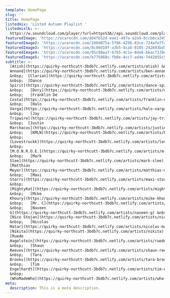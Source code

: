 ```yaml
---
template: HomePage
slug: ''
title: HomePage
listedmix: 'Listed Autumn Playlist '
listedmixlk: >-
  https://w.soundcloud.com/player/?url=https%3A//api.soundcloud.com/playlists/657878880&color=%23ff5500&auto_play=false&hide_related=false&show_comments=true&show_user=true&show_reposts=false&show_teaser=true&visual=true
featuredImage: 'https://ucarecdn.com/dd4fb52d-eae1-497a-a2a9-0ccb6ca34531/'
featuredImage2: 'https://ucarecdn.com/280d875a-5f06-4296-83ce-724afe7fa036/'
featuredImage3: 'https://ucarecdn.com/8c80d10f-a3b5-4ca6-8105-242693bd59b3/'
featuredImage4: 'https://ucarecdn.com/05c98ea7-6785-4c1e-8de6-b6ac7139d6ab/'
featuredImage5: 'https://ucarecdn.com/b775868c-fb0e-4cc7-ad4e-7442055c5462/'
subtitle: >-
  [Atish](https://quirky-northcutt-3bdb7c.netlify.com/artists/atish) &nbsp; [Ben
  Annand](https://quirky-northcutt-3bdb7c.netlify.com/artists/ben-annand)
  &nbsp;  [Clarian](https://quirky-northcutt-3bdb7c.netlify.com/artists/clarian)
  &nbsp;  [Dance
  Spirit](https://quirky-northcutt-3bdb7c.netlify.com/artists/dance-spirit)
  &nbsp;   [Dory](https://quirky-northcutt-3bdb7c.netlify.com/artists/dory)
  &nbsp;   [Franklin De
  Costa](https://quirky-northcutt-3bdb7c.netlify.com/artists/franklin-de-costa)
  &nbsp;   [Halo
  Varga](https://quirky-northcutt-3bdb7c.netlify.com/artists/halo-varga)
  &nbsp;   [Jay
  Tripwire](https://quirky-northcutt-3bdb7c.netlify.com/artists/jay-tripwire)
  &nbsp;  [Justin
  Marchacos](https://quirky-northcutt-3bdb7c.netlify.com/artists/justin-marchacos)
  &nbsp;   [KMLN](https://quirky-northcutt-3bdb7c.netlify.com/artists/kmln)
  &nbsp;  
  [Lovestruckk](https://quirky-northcutt-3bdb7c.netlify.com/artists/lovestruckk)
  &nbsp;  
  [M.O.N.R.O.E.](https://quirky-northcutt-3bdb7c.netlify.com/artists/m-o-n-r-o-e)
  &nbsp;   [Mark
  Slee](https://quirky-northcutt-3bdb7c.netlify.com/artists/mark-slee) &nbsp;  
  [Matthias
  Meyer](https://quirky-northcutt-3bdb7c.netlify.com/artists/matthias-meyer)
  &nbsp;   [Maxi
  Storrs](https://quirky-northcutt-3bdb7c.netlify.com/artists/maxi-storrs)
  &nbsp;  
  [MightyKat](https://quirky-northcutt-3bdb7c.netlify.com/artists/mighty-kat)
  &nbsp;   [Mike
  Khoury](https://quirky-northcutt-3bdb7c.netlify.com/artists/mike-khoury)
  &nbsp;   [Mr. C](https://quirky-northcutt-3bdb7c.netlify.com/artists/mr-c)
  &nbsp;   [Naveen
  G](https://quirky-northcutt-3bdb7c.netlify.com/artists/naveen-g) &nbsp;  
  [Nico Stojan](https://quirky-northcutt-3bdb7c.netlify.com/artists/nico-stojan)
  &nbsp;   [Nicolas
  Matar](https://quirky-northcutt-3bdb7c.netlify.com/artists/nicolas-matar)&nbsp;  
  [Nikita](https://quirky-northcutt-3bdb7c.netlify.com/artists/nikita) &nbsp;  
  [Ruede
  Hagelstein](https://quirky-northcutt-3bdb7c.netlify.com/artists/ruede-hagelstein)
  &nbsp;   [Shaun
  Reeves](https://quirky-northcutt-3bdb7c.netlify.com/artists/shaun-reeves)
  &nbsp;   [Tara
  Brooks](https://quirky-northcutt-3bdb7c.netlify.com/artists/tara-brooks)
  &nbsp;   [Tim
  Engelhardt](https://quirky-northcutt-3bdb7c.netlify.com/artists/tim-engelhardt)
  &nbsp;  
  [WhoMadeWho](https://quirky-northcutt-3bdb7c.netlify.com/artists/who-made-who)  
meta:
  description: This is a meta description.
---
```


